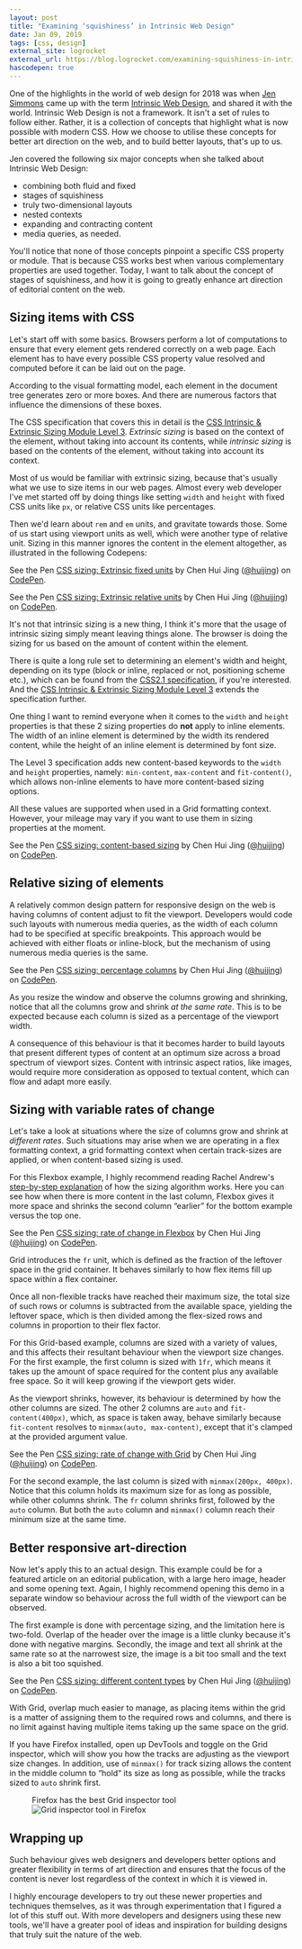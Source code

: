 ```yaml
---
layout: post
title: "Examining ‘squishiness’ in Intrinsic Web Design"
date: Jan 09, 2019
tags: [css, design]
external_site: logrocket
external_url: https://blog.logrocket.com/examining-squishiness-in-intrinsic-web-design-1005d30dda0c
hascodepen: true
---
```

One of the highlights in the world of web design for 2018 was when [Jen Simmons](http://jensimmons.com/) came up with the term [Intrinsic Web Design](http://www.zeldman.com/2018/05/02/transcript-intrinsic-web-design-with-jen-simmons-the-big-web-show/), and shared it with the world. Intrinsic Web Design is not a framework. It isn't a set of rules to follow either. Rather, it is a collection of concepts that highlight what is now possible with modern CSS. How we choose to utilise these concepts for better art direction on the web, and to build better layouts, that's up to us.

Jen covered the following six major concepts when she talked about Intrinsic Web Design:
- combining both fluid and fixed
- stages of squishiness
- truly two-dimensional layouts
- nested contexts
- expanding and contracting content
- media queries, as needed.

You'll notice that none of those concepts pinpoint a specific CSS property or module. That is because CSS works best when various complementary properties are used together. Today, I want to talk about the concept of stages of squishiness, and how it is going to greatly enhance art direction of editorial content on the web.

## Sizing items with CSS

Let's start off with some basics. Browsers perform a lot of computations to ensure that every element gets rendered correctly on a web page. Each element has to have every possible CSS property value resolved and computed before it can be laid out on the page.

According to the visual formatting model, each element in the document tree generates zero or more boxes. And there are numerous factors that influence the dimensions of these boxes.

The CSS specification that covers this in detail is the [CSS Intrinsic & Extrinsic Sizing Module Level 3](https://www.w3.org/TR/css-sizing-3/). *Extrinsic sizing* is based on the context of the element, without taking into account its contents, while *intrinsic sizing* is based on the contents of the element, without taking into account its context.

Most of us would be familiar with extrinsic sizing, because that's usually what we use to size items in our web pages. Almost every web developer I've met started off by doing things like setting `width` and `height` with fixed CSS units like `px`, or relative CSS units like percentages.

Then we'd learn about `rem` and `em` units, and gravitate towards those. Some of us start using viewport units as well, which were another type of relative unit. Sizing in this manner ignores the content in the element altogether, as illustrated in the following Codepens:

<p data-height="380" data-theme-id="9162" data-slug-hash="wRwYGg" data-default-tab="result" data-user="huijing" data-pen-title="CSS sizing: Extrinsic fixed units" class="codepen">See the Pen <a href="https://codepen.io/huijing/pen/wRwYGg/">CSS sizing: Extrinsic fixed units</a> by Chen Hui Jing (<a href="https://codepen.io/huijing">@huijing</a>) on <a href="https://codepen.io">CodePen</a>.</p>

<p data-height="346" data-theme-id="9162" data-slug-hash="wRwYee" data-default-tab="result" data-user="huijing" data-pen-title="CSS sizing: Extrinsic relative units" class="codepen">See the Pen <a href="https://codepen.io/huijing/pen/wRwYee/">CSS sizing: Extrinsic relative units</a> by Chen Hui Jing (<a href="https://codepen.io/huijing">@huijing</a>) on <a href="https://codepen.io">CodePen</a>.</p>

It's not that intrinsic sizing is a new thing, I think it's more that the usage of intrinsic sizing simply meant leaving things alone. The browser is doing the sizing for us based on the amount of content within the element.

There is quite a long rule set to determining an element's width and height, depending on its type (block or inline, replaced or not, positioning scheme etc.), which can be found from the [CSS2.1 specification](https://www.w3.org/TR/CSS2/visudet.html), if you're interested. And the [CSS Intrinsic & Extrinsic Sizing Module Level 3](https://www.w3.org/TR/css-sizing-3/) extends the specification further.

One thing I want to remind everyone when it comes to the `width` and `height` properties is that these 2 sizing properties do **not** apply to inline elements. The width of an inline element is determined by the width its rendered content, while the height of an inline element is determined by font size.

The Level 3 specification adds new content-based keywords to the `width` and `height` properties, namely: `min-content`, `max-content` and `fit-content()`, which allows non-inline elements to have more content-based sizing options.

All these values are supported when used in a Grid formatting context. However, your mileage may vary if you want to use them in sizing properties at the moment.

<p data-height="432" data-theme-id="9162" data-slug-hash="VqLqMz" data-default-tab="result" data-user="huijing" data-pen-title="CSS sizing: content-based sizing" class="codepen">See the Pen <a href="https://codepen.io/huijing/pen/VqLqMz/">CSS sizing: content-based sizing</a> by Chen Hui Jing (<a href="https://codepen.io/huijing">@huijing</a>) on <a href="https://codepen.io">CodePen</a>.</p>

## Relative sizing of elements

A relatively common design pattern for responsive design on the web is having columns of content adjust to fit the viewport. Developers would code such layouts with numerous media queries, as the width of each column had to be specified at specific breakpoints. This approach would be achieved with either floats or inline-block, but the mechanism of using numerous media queries is the same.

<p data-height="444" data-theme-id="9162" data-slug-hash="BvNMZB" data-default-tab="result" data-user="huijing" data-pen-title="CSS sizing: percentage columns" class="codepen">See the Pen <a href="https://codepen.io/huijing/pen/BvNMZB/">CSS sizing: percentage columns</a> by Chen Hui Jing (<a href="https://codepen.io/huijing">@huijing</a>) on <a href="https://codepen.io">CodePen</a>.</p>

As you resize the window and observe the columns growing and shrinking, notice that all the columns grow and shrink <em>at the same rate</em>. This is to be expected because each column is sized as a percentage of the viewport width.

A consequence of this behaviour  is that it becomes harder to build layouts that present different types of content at an optimum size across a broad spectrum of viewport sizes. Content with intrinsic aspect ratios, like images, would require more consideration as opposed to textual content, which can flow and adapt more easily.

## Sizing with variable rates of change

Let's take a look at situations where the size of columns grow and shrink at *different rates*. Such situations may arise when we are operating in a flex formatting context, a grid formatting context when certain track-sizes are applied, or when content-based sizing is used.

For this Flexbox example, I highly recommend reading Rachel Andrew's [step-by-step explanation](https://www.smashingmagazine.com/2018/09/flexbox-sizing-flexible-box/) of how the sizing algorithm works. Here you can see how when there is more content in the last column, Flexbox gives it more space and shrinks the second column “earlier” for the bottom example versus the top one.

<p data-height="309" data-theme-id="9162" data-slug-hash="xmZJMB" data-default-tab="result" data-user="huijing" data-pen-title="CSS sizing: rate of change in Flexbox" class="codepen">See the Pen <a href="https://codepen.io/huijing/pen/xmZJMB/">CSS sizing: rate of change in Flexbox</a> by Chen Hui Jing (<a href="https://codepen.io/huijing">@huijing</a>) on <a href="https://codepen.io">CodePen</a>.</p>

Grid introduces the `fr` unit, which is defined as the fraction of the leftover space in the grid container. It behaves similarly to how flex items fill up space within a flex container.

Once all non-flexible tracks have reached their maximum size, the total size of such rows or columns is subtracted from the available space, yielding the leftover space, which is then divided among the flex-sized rows and columns in proportion to their flex factor.

For this Grid-based example, columns are sized with a variety of values, and this affects their resultant behaviour when the viewport size changes. For the first example, the first column is sized with `1fr`, which means it takes up the amount of space required for the content plus any available free space. So it will keep growing if the viewport gets wider.

As the viewport shrinks, however, its behaviour is determined by how the other columns are sized. The other 2 columns are `auto` and `fit-content(400px)`, which, as space is taken away, behave similarly because `fit-content` resolves to `minmax(auto, max-content)`, except that it's clamped at the provided argument value.

<p data-height="494" data-theme-id="9162" data-slug-hash="VqeGba" data-default-tab="result" data-user="huijing" data-pen-title="CSS sizing: rate of change with Grid" class="codepen">See the Pen <a href="https://codepen.io/huijing/pen/VqeGba/">CSS sizing: rate of change with Grid</a> by Chen Hui Jing (<a href="https://codepen.io/huijing">@huijing</a>) on <a href="https://codepen.io">CodePen</a>.</p>

For the second example, the last column is sized with `minmax(200px, 400px)`. Notice that this column holds its maximum size for as long as possible, while other columns shrink. The `fr` column shrinks first, followed by the `auto` column. But both the `auto` column and `minmax()` column reach their minimum size at the same time.

## Better responsive art-direction

Now let's apply this to an actual design. This example could be for a featured article on an editorial publication, with a large hero image, header and some opening text. Again, I highly recommend opening this demo in a separate window so behaviour across the full width of the viewport can be observed.

The first example is done with percentage sizing, and the limitation here is two-fold. Overlap of the header over the image is a little clunky because it's done with negative margins. Secondly, the image and text all shrink at the same rate so at the narrowest size, the image is a bit too small and the text is also a bit too squished.

<p data-height="541" data-theme-id="9162" data-slug-hash="YdXMPZ" data-default-tab="result" data-user="huijing" data-pen-title="CSS sizing: different content types" class="codepen">See the Pen <a href="https://codepen.io/huijing/pen/YdXMPZ/">CSS sizing: different content types</a> by Chen Hui Jing (<a href="https://codepen.io/huijing">@huijing</a>) on <a href="https://codepen.io">CodePen</a>.</p>

With Grid, overlap much easier to manage, as placing items within the grid is a matter of assigning them to the required rows and columns, and there is no limit against having multiple items taking up the same space on the grid.

If you have Firefox installed, open up DevTools and toggle on the Grid inspector, which will show you how the tracks are adjusting as the viewport size changes. In addition, use of `minmax()` for track sizing allows the content in the middle column to “hold“ its size as long as possible, while the tracks sized to `auto` shrink first.

<figure>
    <figcaption>Firefox has the best Grid inspector tool</figcaption>
    <img srcset="{{ site.url }}/assets/images/posts/variable-css-sizing/grid-inspector-480.jpg 480w, {{ site.url }}/assets/images/posts/variable-css-sizing/grid-inspector-640.jpg 640w, {{ site.url }}/assets/images/posts/variable-css-sizing/grid-inspector-960.jpg 960w, {{ site.url }}/assets/images/posts/variable-css-sizing/grid-inspector-1280.jpg 1280w" sizes="(max-width: 400px) 100vw, (max-width: 960px) 75vw, 640px" src="{{ site.url }}/assets/images/posts/variable-css-sizing/grid-inspector-640.jpg" alt="Grid inspector tool in Firefox">
</figure>

## Wrapping up

Such behaviour gives web designers and developers better options and greater flexibility in terms of art direction and ensures that the focus of the content is never lost regardless of the context in which it is viewed in. 

I highly encourage developers to try out these newer properties and techniques themselves, as it was through experimentation that I figured a lot of this stuff out. With more developers and designers using these new tools, we'll have a greater pool of ideas and inspiration for building designs that truly suit the nature of the web.

